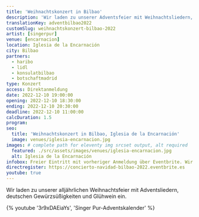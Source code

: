```yaml
---
title: 'Weihnachtskonzert in Bilbao'
description: 'Wir laden zu unserer Adventsfeier mit Weihnachtsliedern, deutschen Gewürzsüßigkeiten und deutschem Glühwein ein.'
translationKey: adventbilbao2022
customSlug: weihnachtskonzert-bilbao-2022
artist: [singerpur]
venue: [encarnacion]
location: Iglesia de la Encarnación
city: Bilbao
partners:
  - haribo
  - lidl
  - konsulatbilbao
  - botschaftmadrid
type: Konzert
access: Direktanmeldung
date: 2022-12-10 19:00:00
opening: 2022-12-10 18:30:00
ending: 2022-12-10 20:30:00
deadline: 2022-12-10 11:00:00
calcDuration: 1.5
program:
seo:
  title: 'Weihnachtskonzert in Bilbao, Iglesia de la Encarnación'
  image: venues/iglesia-encarnacion.jpg
images: # complete path for eleventy img srcset output, alt required
  featured: ./src/assets/images/venues/iglesia-encarnacion.jpg
  alt: Iglesia de la Encarnación
infobox: Freier Eintritt mit vorheriger Anmeldung über Eventbrite. Wir freuen uns über eine kleine Spende für den Veranstaltungsort.
directregister: https://concierto-navidad-bilbao-2022.eventbrite.es
youtube: true
---
```


Wir laden zu unserer alljährlichen Weihnachtsfeier mit Adventsliedern, deutschen Gewürzsüßigkeiten und Glühwein ein.

{% youtube '3r9xDAEiaYs', 'Singer Pur-Adventskalender' %}
